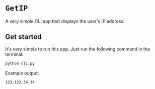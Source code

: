 # `GetIP`
A very simple CLI app that displays the user's IP address.

## Get started
It's very simple to run this app. Just run the following command in the terminal:

```bash
python cli.py
```

Example output:
```
123.123.34.34
```
